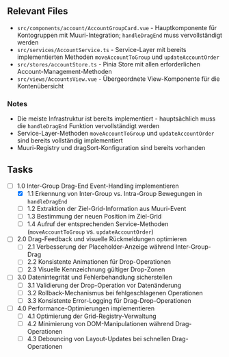 ## Relevant Files

- `src/components/account/AccountGroupCard.vue` - Hauptkomponente für Kontogruppen mit Muuri-Integration; `handleDragEnd` muss vervollständigt werden
- `src/services/AccountService.ts` - Service-Layer mit bereits implementierten Methoden `moveAccountToGroup` und `updateAccountOrder`
- `src/stores/accountStore.ts` - Pinia Store mit allen erforderlichen Account-Management-Methoden
- `src/views/AccountsView.vue` - Übergeordnete View-Komponente für die Kontenübersicht

### Notes

- Die meiste Infrastruktur ist bereits implementiert - hauptsächlich muss die `handleDragEnd` Funktion vervollständigt werden
- Service-Layer-Methoden `moveAccountToGroup` und `updateAccountOrder` sind bereits vollständig implementiert
- Muuri-Registry und dragSort-Konfiguration sind bereits vorhanden

## Tasks

- [ ] 1.0 Inter-Group Drag-End Event-Handling implementieren
  - [x] 1.1 Erkennung von Inter-Group vs. Intra-Group Bewegungen in `handleDragEnd`
  - [ ] 1.2 Extraktion der Ziel-Grid-Information aus Muuri-Event
  - [ ] 1.3 Bestimmung der neuen Position im Ziel-Grid
  - [ ] 1.4 Aufruf der entsprechenden Service-Methoden (`moveAccountToGroup` vs. `updateAccountOrder`)
- [ ] 2.0 Drag-Feedback und visuelle Rückmeldungen optimieren
  - [ ] 2.1 Verbesserung der Placeholder-Anzeige während Inter-Group-Drag
  - [ ] 2.2 Konsistente Animationen für Drop-Operationen
  - [ ] 2.3 Visuelle Kennzeichnung gültiger Drop-Zonen
- [ ] 3.0 Datenintegrität und Fehlerbehandlung sicherstellen
  - [ ] 3.1 Validierung der Drop-Operation vor Datenänderung
  - [ ] 3.2 Rollback-Mechanismus bei fehlgeschlagenen Operationen
  - [ ] 3.3 Konsistente Error-Logging für Drag-Drop-Operationen
- [ ] 4.0 Performance-Optimierungen implementieren
  - [ ] 4.1 Optimierung der Grid-Registry-Verwaltung
  - [ ] 4.2 Minimierung von DOM-Manipulationen während Drag-Operationen
  - [ ] 4.3 Debouncing von Layout-Updates bei schnellen Drag-Operationen

